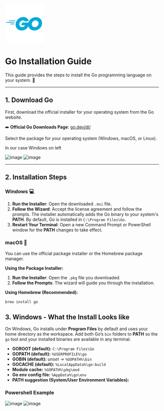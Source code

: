 
<img  width="128" height="128"  alt="image" src="https://github.com/Xll-ai/Xll.Ai.MathMeld/blob/main/docs/images/Icon_ProgLanguage__256x256_Go.png" />

# Go Installation Guide

This guide provides the steps to install the Go programming language on your system. 🚀


---

## 1. Download Go

First, download the official installer for your operating system from the Go website.

➡️ **Official Go Downloads Page**: [go.dev/dl/](https://go.dev/dl/)

Select the package for your operating system (Windows, macOS, or Linux).

In our case Windows on left

<img width="1242" height="261" alt="image" src="https://github.com/user-attachments/assets/75026e61-c09e-40e4-a23c-6ec33729ef6e" />

<img width="1237" height="407" alt="image" src="https://github.com/user-attachments/assets/644bf037-81a6-40b9-9755-ae9f48a8c1a0" />



---

## 2. Installation Steps

### Windows 💻

1.  **Run the Installer**: Open the downloaded `.msi` file.
2.  **Follow the Wizard**: Accept the license agreement and follow the prompts. The installer automatically adds the Go binary to your system's **PATH**. By default, Go is installed in `C:\Program Files\Go`.
3.  **Restart Your Terminal**: Open a new Command Prompt or PowerShell window for the **PATH** changes to take effect.

### macOS 🍎

You can use the official package installer or the Homebrew package manager.

**Using the Package Installer:**
1.  **Run the Installer**: Open the `.pkg` file you downloaded.
2.  **Follow the Prompts**: The wizard will guide you through the installation.

**Using Homebrew (Recommended):**
```bash
brew install go
```

## 3. Windows - What the Install Looks like

On Windows, Go installs under **Program Files** by default and uses your home directory as the workspace. Add both Go’s `bin` folders to **PATH** so the `go` tool and your installed binaries are available in any terminal.

- **GOROOT (default):** `C:\Program Files\Go`
- **GOPATH (default):** `%USERPROFILE%\go`
- **GOBIN (default):** _unset_ → `%GOPATH%\bin`
- **GOCACHE (default):** `%LocalAppData%\go-build`
- **Module cache:** `%GOPATH%\pkg\mod`
- **Go env config file:** `%AppData%\go\env`
- **PATH suggestion (System/User Environment Variables):**

### Powershell Example

<img width="813" height="287" alt="image" src="https://github.com/user-attachments/assets/f25e25cd-803b-47ca-b9b9-0d1ce0bcf78a" />


<img width="813" height="287" alt="image" src="https://github.com/user-attachments/assets/03d02c03-3c24-4bd0-ba29-3db642cdca8e" />


